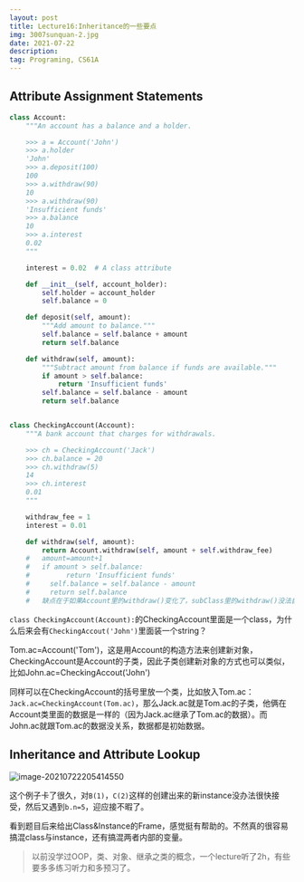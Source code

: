 ```yaml
---
layout: post
title: Lecture16:Inheritance的一些要点
img: 3007sunquan-2.jpg
date: 2021-07-22
description: 
tag: Programing, CS61A
---
```


## Attribute Assignment Statements

```python
class Account:
    """An account has a balance and a holder.

    >>> a = Account('John')
    >>> a.holder
    'John'
    >>> a.deposit(100)
    100
    >>> a.withdraw(90)
    10
    >>> a.withdraw(90)
    'Insufficient funds'
    >>> a.balance
    10
    >>> a.interest
    0.02
    """

    interest = 0.02  # A class attribute

    def __init__(self, account_holder):
        self.holder = account_holder
        self.balance = 0

    def deposit(self, amount):
        """Add amount to balance."""
        self.balance = self.balance + amount
        return self.balance

    def withdraw(self, amount):
        """Subtract amount from balance if funds are available."""
        if amount > self.balance:
            return 'Insufficient funds'
        self.balance = self.balance - amount
        return self.balance


class CheckingAccount(Account):
    """A bank account that charges for withdrawals.

    >>> ch = CheckingAccount('Jack')
    >>> ch.balance = 20
    >>> ch.withdraw(5)
    14
    >>> ch.interest
    0.01
    """

    withdraw_fee = 1
    interest = 0.01

    def withdraw(self, amount):
        return Account.withdraw(self, amount + self.withdraw_fee)
    # 	amount=amount+1
    # 	if amount > self.balance:
    #         return 'Insufficient funds'
    #     self.balance = self.balance - amount
    #     return self.balance
    #	缺点在于如果Account里的withdraw()变化了，subClass里的withdraw()没法自动跟着Account改变
```

`class CheckingAccount(Account):`的CheckingAccount里面是一个class，为什么后来会有`CheckingAccout('John')`里面装一个string？

Tom.ac=Account('Tom')，这是用Account的构造方法来创建新对象，CheckingAccount是Account的子类，因此子类创建新对象的方式也可以类似，比如John.ac=CheckingAccout('John')

同样可以在CheckingAccount的括号里放一个类，比如放入Tom.ac：`Jack.ac=CheckingAccount(Tom.ac)`，那么Jack.ac就是Tom.ac的子类，他俩在Account类里面的数据是一样的（因为Jack.ac继承了Tom.ac的数据）。而John.ac就跟Tom.ac的数据没关系，数据都是初始数据。



## Inheritance and Attribute Lookup

![image-20210722205414550](C:\Users\hp\AppData\Roaming\Typora\typora-user-images\image-20210722205414550.png)

这个例子卡了很久，对`B(1)`，`C(2)`这样的创建出来的新instance没办法很快接受，然后又遇到`b.n=5`，迎应接不暇了。

看到题目后来给出Class&Instance的Frame，感觉挺有帮助的。不然真的很容易搞混class与instance，还有搞混两者内部的变量。



> 以前没学过OOP，类、对象、继承之类的概念，一个lecture听了2h，有些要多多练习听力和多预习了。

